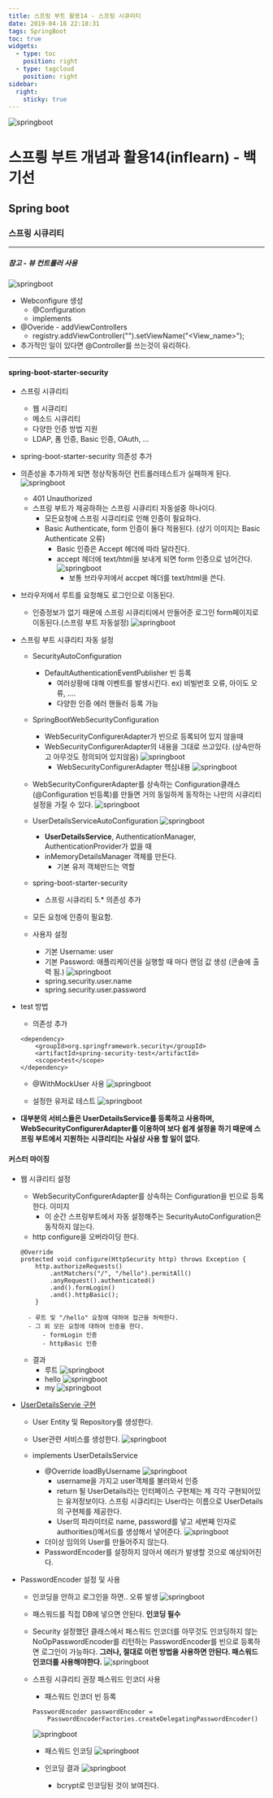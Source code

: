 ```yaml
---
title: 스프링 부트 활용14 - 스프링 시큐리티 
date: 2019-04-16 22:18:31
tags: SpringBoot
toc: true
widgets:
  - type: toc
    position: right
  - type: tagcloud
    position: right
sidebar:
  right:
    sticky: true
---
```


![springboot](/images/springboot_logo.png)
# 스프릥 부트 개념과 활용14(inflearn) - 백기선 
## Spring boot

### 스프링 시큐리티
<!-- more -->
---
##### 참고 - 뷰 컨트롤러 사용
![springboot](/images/springboot/springboot14-1.png)
- Webconfigure 생성
    - @Configuration
    - implements
- @Overide - addViewControllers
    - registry.addViewController("<path>").setViewName("<View_name>");
- 추가적인 일이 있다면 @Controller를 쓰는것이 유리하다.
---

#### spring-boot-starter-security
- 스프링 시큐리티
    - 웹 시큐리티
    - 메소드 시큐리티
    - 다양한 인증 방법 지원
    - LDAP, 폼 인증, Basic 인증, OAuth, ...

- spring-boot-starter-security 의존성 추가

- 의존성을 추가하게 되면 정상작동하던 컨트롤러테스트가 실패하게 된다.
    ![springboot](/images/springboot/springboot14-2.png)
    - 401 Unauthorized
    - 스프링 부트가 제공하하는 스프링 시큐리티 자동설중 하나이다.
        - 모든요청에 스프링 시큐리티로 인해 인증이 필요하다.
        - Basic Authenticate, form 인증이 둘다 적용된다.
        (상기 이미지는 Basic Authenticate 오류)
            - Basic 인증은 Accept 헤더에 따라 달라진다. 
            - accept 헤더에 text/html을 보내게 되면 form 인증으로 넘어간다.
                ![springboot](/images/springboot/springboot14-3.png)
                - 보통 브라우저에서 accpet 헤더를 text/html을 쓴다. 

- 브라우저에서 루트를 요청해도 로그인으로 이동된다.
    - 인증정보가 없기 때문에 스프링 시큐리티에서 만들어준 로그인 form페이지로 이동된다.(스프링 부트 자동설정)
        ![springboot](/images/springboot/springboot14-5.png)

- 스프링 부트 시큐리티 자동 설정
    - SecurityAutoConfiguration
        - DefaultAuthenticationEventPublisher 빈 등록
            - 여러상황에 대해 이벤트를 발생시킨다.
            ex) 비빌번호 오류, 아이도 오류, ....
            - 다양한 인증 에러 핸들러 등록 가능
    - SpringBootWebSecurityConfiguration
        - WebSecurityConfigurerAdapter가 빈으로 등록되어 있지 않을때
        - WebSecurityConfigurerAdapter의 내용을 그대로 쓰고있다.
        (상속만하고 아무것도 정의되어 있지않음)
        ![springboot](/images/springboot/springboot14-6.png)
            - WebSecurityConfigurerAdapter 핵심내용
            ![springboot](/images/springboot/springboot14-7.png)
    - WebSecurityConfigurerAdapter를 상속하는 Configuration클래스(@Configuration 빈등록)를 만들면 거의 동일하게 동작하는 나만의 시큐리티 설정을 가질 수 있다.
    ![springboot](/images/springboot/springboot14-9.png)
    
    - UserDetailsServiceAutoConfiguration
        ![springboot](/images/springboot/springboot14-8.png)
        - **UserDetailsService**, AuthenticationManager, 
        AuthenticationProvider가 없을 때
        - inMemoryDetailsManager 객체를 만든다.
            - 기본 유저 객체만드는 역할
    - spring-boot-starter-security
        - 스프링 시큐리티 5.* 의존성 추가 
    - 모든 요청에 인증이 필요함.
    - 사용자 설정
        - 기본 Username: user
        - 기본 Password: 애플리케이션을 실행할 때 마다 랜덤 값 생성 (콘솔에 출력 됨.)
        ![springboot](/images/springboot/springboot14-4.png)
        - spring.security.user.name
        - spring.security.user.password
        
- test 방법
    - 의존성 추가
    ```
    <dependency>
        <groupId>org.springframework.security</groupId>
        <artifactId>spring-security-test</artifactId>
        <scope>test</scope>
    </dependency>
    ```
    - @WithMockUser 사용
    ![springboot](/images/springboot/springboot14-10.png)
    
    - 설정한 유저로 테스트
    ![springboot](/images/springboot/springboot14-11.png)
- **대부분의 서비스들은 UserDetailsService를 등록하고 사용하며, WebSecurityConfigurerAdapter를 이용하여 보다 쉽게 설정을 하기 때문에 스프링 부트에서 지원하는 시큐리티는 사실상 사용 할 일이 없다.** 

#### 커스터 마이징
- 웹 시큐리티 설정
    - WebSecurityConfigurerAdapter를 상속하는 Configuration을 빈으로 등록한다.
        이미지
        - 이 순간 스프링부트에서 자동 설정해주는 SecurityAutoConfiguration은 동작하지 않는다.
    - http configure을 오버라이딩 한다.
    ```
    @Override
    protected void configure(HttpSecurity http) throws Exception {
        http.authorizeRequests()
            .antMatchers("/", "/hello").permitAll()
            .anyRequest().authenticated()
            .and().formLogin()
            .and().httpBasic();
        }
    ```
        - 루트 및 "/hello" 요청에 대하여 접근을 허락한다.
        - 그 외 모든 요청에 대하여 인증을 한다.
            - formLogin 인증
            - httpBasic 인증
    - 결과
        - 루트
            ![springboot](/images/springboot/springboot14-13.png)
        - hello
            ![springboot](/images/springboot/springboot14-14.png)
        - my
            ![springboot](/images/springboot/springboot14-15.png)

- [UserDetailsServie 구현](https://docs.spring.io/spring-security/site/docs/current/reference/htmlsingle/#jc-authentication-userdetailsservice)
    - User Entity 및 Repository를 생성한다.
    - User관련 서비스를 생성한다.
    ![springboot](/images/springboot/springboot14-17.png)
    
    - implements UserDetailsService
        - @Override loadByUsername
        ![springboot](/images/springboot/springboot14-18.png)
            - username을 가지고 user객체를 불러와서 인증
            - return 될 UserDetails라는 인터페이스 구현체는 제 각각 구현되어있는 유저정보이다.
            스프링 시큐리티는 User라는 이름으로 UserDetails의 구현체를 제공한다.
            - User의 파라미터로 name, password를 넣고 세번째 인자로 authorities()메서드를 생성해서 넣어준다.
                ![springboot](/images/springboot/springboot14-16.png)
        - 더이상 임의의 User를 만들어주지 않는다.
        - PasswordEncoder를 설정하지 않아서 에러가 발생할 것으로 예상되어진다.

- PasswordEncoder 설정 및 사용
    - 인코딩을 안하고 로그인을 하면.. 오류 발생
    ![springboot](/images/springboot/springboot14-19.png)
    - 패스워드를 직접 DB에 넣으면 안된다. **인코딩 필수**
    - Security 설정했던 클래스에서 
    패스워드 인코더를 아무것도 인코딩하지 않는 NoOpPasswordEncoder를 리턴하는 PasswordEncoder를 빈으로 등록하면 로그인이 가능하다.
    **그러나, 절대로 이런 방법을 사용하면 안된다. 패스워드 인코더를 사용해야한다.**
    ![springboot](/images/springboot/springboot14-20.png)
    
    - 스프링 시큐리티 권장 패스워드 인코더 사용
        - 패스워드 인코더 빈 등록
        ```
        PasswordEncoder passwordEncoder = 
            PasswordEncoderFactories.createDelegatingPasswordEncoder()
        ```
        ![springboot](/images/springboot/springboot14-21.png)
        
        - 패스워드 인코딩
        ![springboot](/images/springboot/springboot14-22.png)
        
        - 인코딩 결과
        ![springboot](/images/springboot/springboot14-23.png)
            - bcrypt로 인코딩된 것이 보여진다.
        
        
    
    
             
    